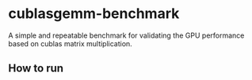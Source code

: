 # cublasgemm-benchmark

A simple and repeatable benchmark for validating the GPU performance based on cublas matrix multiplication.

## How to run


